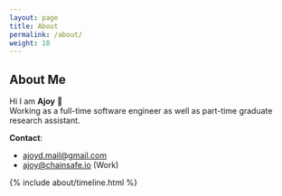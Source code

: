 ```yaml
---
layout: page
title: About
permalink: /about/
weight: 10
---
```

## **About Me**

Hi I am **Ajoy** :wave:<br>
Working as a full-time software engineer 
as well as part-time graduate research assistant.
<br/>

**Contact**:
- [ajoyd.mail@gmail.com](ajoyd.mail@gmail.com)
- [ajoy@chainsafe.io](ajoy@chainsafe.io) (Work)

<div class="row">
{% include about/timeline.html %}
</div>
